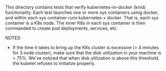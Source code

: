 This directory contains tests that verify kubernetes-in-docker (kind)
functionality. Each test launches one or more sys containers using
docker, and within each sys container runs kubernetes + docker. That
is, each sys container is a K8s node. The inner K8s in each sys
container is then commanded to create pod deployments, services, etc.

NOTES:

* If the time it takes to bring up the K8s cluster is excessive (> 4
  minutes for 3 node cluster), make sure that the disk utilization in
  your machine is < 75%. We've noticed that when disk utilization is
  above this threshold, the kubelet refuses to initialize properly.
